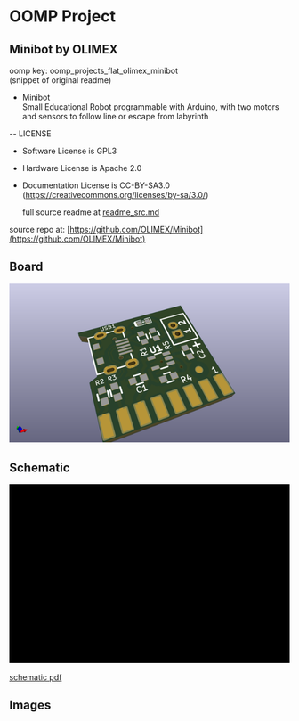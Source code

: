 # OOMP Project  
## Minibot  by OLIMEX  
  
oomp key: oomp_projects_flat_olimex_minibot  
(snippet of original readme)  
  
- Minibot  
Small Educational Robot programmable with Arduino, with two motors and sensors to follow line or escape from labyrinth  
  
-- LICENSE  
* Software License is GPL3  
* Hardware License is Apache 2.0  
* Documentation License is CC-BY-SA3.0 (https://creativecommons.org/licenses/by-sa/3.0/)  
  
  full source readme at [readme_src.md](readme_src.md)  
  
source repo at: [https://github.com/OLIMEX/Minibot](https://github.com/OLIMEX/Minibot)  
## Board  
  
[![working_3d.png](working_3d_600.png)](working_3d.png)  
## Schematic  
  
[![working_schematic.png](working_schematic_600.png)](working_schematic.png)  
  
[schematic pdf](working_schematic.pdf)  
## Images  
